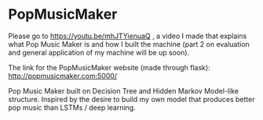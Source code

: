 # PopMusicMaker

Please go to https://youtu.be/mhJTYienuaQ , a video I made that explains what Pop Music Maker is and how I built the machine (part 2 on evaluation and general application of my machine will be up soon).

The link for the PopMusicMaker website (made through flask): http://popmusicmaker.com:5000/ 

Pop Music Maker built on Decision Tree and Hidden Markov Model-like structure. Inspired by the desire to build my own model that produces better pop music than LSTMs / deep learning. 


